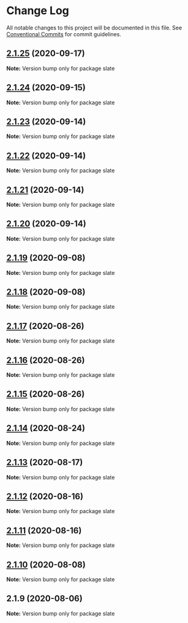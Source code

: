 # Change Log

All notable changes to this project will be documented in this file.
See [Conventional Commits](https://conventionalcommits.org) for commit guidelines.

## [2.1.25](https://github.com/Process-Creative/slate-v2/compare/v2.1.24...v2.1.25) (2020-09-17)

**Note:** Version bump only for package slate





## [2.1.24](https://github.com/Process-Creative/slate-v2/compare/v2.1.23...v2.1.24) (2020-09-15)

**Note:** Version bump only for package slate





## [2.1.23](https://github.com/Process-Creative/slate-v2/compare/v2.1.22...v2.1.23) (2020-09-14)

**Note:** Version bump only for package slate





## [2.1.22](https://github.com/Process-Creative/slate-v2/compare/v2.1.21...v2.1.22) (2020-09-14)

**Note:** Version bump only for package slate





## [2.1.21](https://github.com/Process-Creative/slate-v2/compare/v2.1.20...v2.1.21) (2020-09-14)

**Note:** Version bump only for package slate





## [2.1.20](https://github.com/Process-Creative/slate-v2/compare/v2.1.19...v2.1.20) (2020-09-14)

**Note:** Version bump only for package slate





## [2.1.19](https://github.com/Process-Creative/slate-v2/compare/v2.1.18...v2.1.19) (2020-09-08)

**Note:** Version bump only for package slate





## [2.1.18](https://github.com/Process-Creative/slate-v2/compare/v2.1.17...v2.1.18) (2020-09-08)

**Note:** Version bump only for package slate





## [2.1.17](https://github.com/Process-Creative/slate-v2/compare/v2.1.16...v2.1.17) (2020-08-26)

**Note:** Version bump only for package slate





## [2.1.16](https://github.com/Process-Creative/slate-v2/compare/v2.1.15...v2.1.16) (2020-08-26)

**Note:** Version bump only for package slate





## [2.1.15](https://github.com/Process-Creative/slate-v2/compare/v2.1.14...v2.1.15) (2020-08-26)

**Note:** Version bump only for package slate





## [2.1.14](https://github.com/Process-Creative/slate-v2/compare/v2.1.13...v2.1.14) (2020-08-24)

**Note:** Version bump only for package slate





## [2.1.13](https://github.com/Process-Creative/slate-v2/compare/v2.1.12...v2.1.13) (2020-08-17)

**Note:** Version bump only for package slate





## [2.1.12](https://github.com/Process-Creative/slate-v2/compare/v2.1.11...v2.1.12) (2020-08-16)

**Note:** Version bump only for package slate





## [2.1.11](https://github.com/Process-Creative/slate-v2/compare/v2.1.10...v2.1.11) (2020-08-16)

**Note:** Version bump only for package slate





## [2.1.10](https://github.com/Process-Creative/slate-v2/compare/v2.1.9...v2.1.10) (2020-08-08)

**Note:** Version bump only for package slate





## 2.1.9 (2020-08-06)

**Note:** Version bump only for package slate
